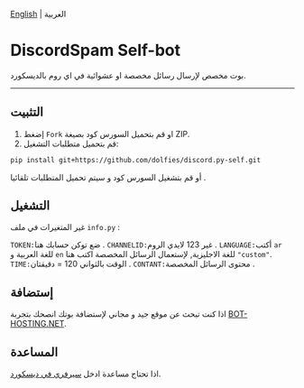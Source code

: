 
[English](https://github.com/m2k7m/DiscordSpam) | العربية 

# DiscordSpam Self-bot

بوت مخصص لإرسال رسائل مخصصة او عشوائية في اي روم بالديسكورد.
___

## التثبيت

1. إضغط `Fork` او قم بتحميل السورس كود بصيغة ZIP.
2. قم بتحميل متطلبات التشغيل:

```bash
pip install git+https://github.com/dolfies/discord.py-self.git
```
أو قم بتشغيل السورس كود و سيتم تحميل المتطلبات تلقائيا .

## التشغيل

غير المتغيرات في ملف  `info.py` :

`TOKEN:`ضع توكن حسابك هنا .
`CHANNELID:`غير 123 لايدي الروم .
`LANGUAGE:`أكتب `ar` للغة العربية و `en` للغة الاجليزية, لإستعمال الرسائل المخصصة اكتب هنا  `"custom"`.
`TIME:`الوقت بالثواني 120 = دقيقتان .
`CONTANT:`محتوى الرسائل المخصصة .

## إستضافة

اذا كنت تبحث عن موقع جيد و مجاني لإستضافة بوتك انصحك بتجربة [BOT-HOSTING.NET](https://bot-hosting.net/?aff=1203278055229882418). 

## المساعدة

اذا تحتاج مساعدة ادخل [سيرفري في ديسكورد](https://discord.gg/93PrMAHeB4).

